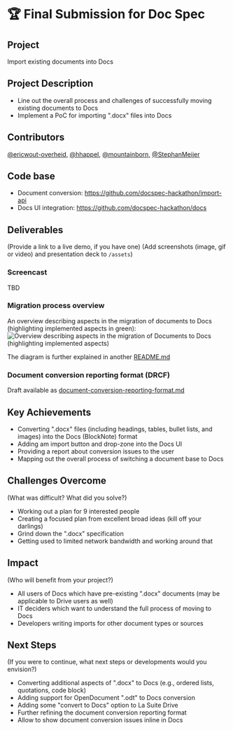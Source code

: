 
# 🏆 Final Submission for Doc Spec

## Project
Import existing documents into Docs

## Project Description
- Line out the overall process and challenges of successfully moving existing documents to Docs
- Implement a PoC for importing ".docx" files into Docs

## Contributors
<a href="https://github.com/ericwout-overheid">@ericwout-overheid</a>, <a href="https://github.com/hhappel">@hhappel</a>, <a href="https://github.com/mountainborn">@mountainborn</a>, <a href="https://github.com/StephanMeijer">@StephanMeijer</a>

## Code base
- Document conversion: https://github.com/docspec-hackathon/import-api
- Docs UI integration: https://github.com/docspec-hackathon/docs

## Deliverables 
(Provide a link to a live demo, if you have one)
(Add screenshots (image, gif or video) and presentation deck to `/assets`)

### Screencast
TBD

### Migration process overview
An overview describing aspects in the migration of documents to Docs (highlighting implemented aspects in green):
![Overview describing aspects in the migration of Documents to Docs (highlighting implemented aspects)](/assets/lasuite-docs-migration-big-picture.drawio-highlighted.png)

The diagram is further explained in another [README.md](https://github.com/docspec-hackathon/documentation/blob/main/README.md)

### Document conversion reporting format (DRCF)
Draft available as [document-conversion-reporting-format.md](https://github.com/docspec-hackathon/documentation/blob/main/document-conversion-reporting-format.md)

## Key Achievements
- Converting ".docx" files (including headings, tables, bullet lists, and images) into the Docs (BlockNote) format
- Adding am import button and drop-zone into the Docs UI
- Providing a report about conversion issues to the user
- Mapping out the overall process of switching a document base to Docs

## Challenges Overcome
(What was difficult? What did you solve?)

- Working out a plan for 9 interested people
- Creating a focused plan from excellent broad ideas (kill off your darlings)
- Grind down the ".docx" specification
- Getting used to limited network bandwidth and working around that

## Impact
(Who will benefit from your project?)

- All users of Docs which have pre-existing ".docx" documents (may be applicable to Drive users as well)
- IT deciders which want to understand the full process of moving to Docs
- Developers writing imports for other document types or sources

## Next Steps
(If you were to continue, what next steps or developments would you envision?)

- Converting additional aspects of ".docx" to Docs (e.g., ordered lists, quotations, code block)
- Adding support for OpenDocument ".odt" to Docs conversion
- Adding some "convert to Docs" option to La Suite Drive
- Further refining the document conversion reporting format
- Allow to show document conversion issues inline in Docs
